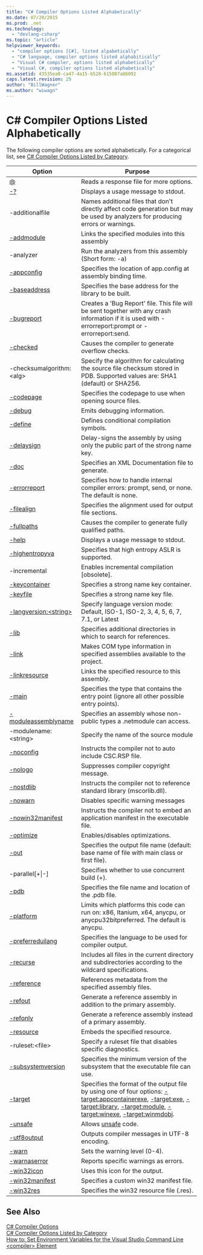 ```yaml
---
title: "C# Compiler Options Listed Alphabetically"
ms.date: 07/20/2015
ms.prod: .net
ms.technology: 
  - "devlang-csharp"
ms.topic: "article"
helpviewer_keywords: 
  - "compiler options [C#], listed alpabetically"
  - "C# language, compiler options listed alphabitically"
  - "Visual C# compiler, options listed alphabetically"
  - "Visual C#, compiler options listed alphabetically"
ms.assetid: 43535ea0-ca47-4a15-b528-615087a86092
caps.latest.revision: 25
author: "BillWagner"
ms.author: "wiwagn"
---
```

# C# Compiler Options Listed Alphabetically
The following compiler options are sorted alphabetically. For a categorical list, see [C# Compiler Options Listed by Category](../../../csharp/language-reference/compiler-options/listed-by-category.md).  
  
|Option|Purpose|  
|------------|-------------|  
|[@](../../../csharp/language-reference/compiler-options/response-file-compiler-option.md)|Reads a response file for more options.|  
|[-?](../../../csharp/language-reference/compiler-options/help-compiler-option.md)|Displays a usage message to stdout.|  
|-additionalfile|Names additional files that don't directly affect code generation but may be used by analyzers for producing errors or warnings.|  
|[-addmodule](../../../csharp/language-reference/compiler-options/addmodule-compiler-option.md)|Links the specified modules into this assembly|  
|-analyzer|Run the analyzers from this assembly (Short form: -a)|  
|[-appconfig](../../../csharp/language-reference/compiler-options/appconfig-compiler-option.md)|Specifies the location of app.config at assembly binding time.|  
|[-baseaddress](../../../csharp/language-reference/compiler-options/baseaddress-compiler-option.md)|Specifies the base address for the library to be built.|  
|[-bugreport](../../../csharp/language-reference/compiler-options/bugreport-compiler-option.md)|Creates a 'Bug Report' file. This file will be sent together with any crash information if it is used with -errorreport:prompt or -errorreport:send.|  
|[-checked](../../../csharp/language-reference/compiler-options/checked-compiler-option.md)|Causes the compiler to generate overflow checks.|  
|-checksumalgorithm:\<alg>|Specify the algorithm for calculating the source file checksum stored in PDB.  Supported values are: SHA1 (default) or SHA256.|  
|[-codepage](../../../csharp/language-reference/compiler-options/codepage-compiler-option.md)|Specifies the codepage to use when opening source files.|  
|[-debug](../../../csharp/language-reference/compiler-options/debug-compiler-option.md)|Emits debugging information.|  
|[-define](../../../csharp/language-reference/compiler-options/define-compiler-option.md)|Defines conditional compilation symbols.|  
|[-delaysign](../../../csharp/language-reference/compiler-options/delaysign-compiler-option.md)|Delay-signs the assembly by using only the public part of the strong name key.|  
|[-doc](../../../csharp/language-reference/compiler-options/doc-compiler-option.md)|Specifies an XML Documentation file to generate.|  
|[-errorreport](../../../csharp/language-reference/compiler-options/errorreport-compiler-option.md)|Specifies how to handle internal compiler errors: prompt, send, or none. The default is none.|  
|[-filealign](../../../csharp/language-reference/compiler-options/filealign-compiler-option.md)|Specifies the alignment used for output file sections.|  
|[-fullpaths](../../../csharp/language-reference/compiler-options/fullpaths-compiler-option.md)|Causes the compiler to generate fully qualified paths.|  
|[-help](../../../csharp/language-reference/compiler-options/help-compiler-option.md)|Displays a usage message to stdout.|  
|[-highentropyva](../../../csharp/language-reference/compiler-options/highentropyva-compiler-option.md)|Specifies that high entropy ASLR is supported.|  
|-incremental|Enables incremental compilation [obsolete].|  
|[-keycontainer](../../../csharp/language-reference/compiler-options/keycontainer-compiler-option.md)|Specifies a strong name key container.|  
|[-keyfile](../../../csharp/language-reference/compiler-options/keyfile-compiler-option.md)|Specifies a strong name key file.|  
|[-langversion:\<string>](../../../csharp/language-reference/compiler-options/langversion-compiler-option.md)|Specify language version mode: Default, ISO-1, ISO-2, 3, 4, 5, 6, 7, 7.1, or Latest |  
|[-lib](../../../csharp/language-reference/compiler-options/lib-compiler-option.md)|Specifies additional directories in which to search for references.|  
|[-link](../../../csharp/language-reference/compiler-options/link-compiler-option.md)|Makes COM type information in specified assemblies available to the project.|  
|[-linkresource](../../../csharp/language-reference/compiler-options/linkresource-compiler-option.md)|Links the specified resource to this assembly.|  
|[-main](../../../csharp/language-reference/compiler-options/main-compiler-option.md)|Specifies the type that contains the entry point (ignore all other possible entry points).|  
|[-moduleassemblyname](../../../csharp/language-reference/compiler-options/moduleassemblyname-compiler-option.md)|Specifies an assembly whose non-public types a .netmodule can access.|  
|-modulename:\<string>|Specify the name of the source module|  
|[-noconfig](../../../csharp/language-reference/compiler-options/noconfig-compiler-option.md)|Instructs the compiler not to auto include CSC.RSP file.|  
|[-nologo](../../../csharp/language-reference/compiler-options/nologo-compiler-option.md)|Suppresses compiler copyright message.|  
|[-nostdlib](../../../csharp/language-reference/compiler-options/nostdlib-compiler-option.md)|Instructs the compiler not to reference standard library (mscorlib.dll).|  
|[-nowarn](../../../csharp/language-reference/compiler-options/nowarn-compiler-option.md)|Disables specific warning messages|  
|[-nowin32manifest](../../../csharp/language-reference/compiler-options/nowin32manifest-compiler-option.md)|Instructs the compiler not to embed an application manifest in the executable file.|  
|[-optimize](../../../csharp/language-reference/compiler-options/optimize-compiler-option.md)|Enables/disables optimizations.|  
|[-out](../../../csharp/language-reference/compiler-options/out-compiler-option.md)|Specifies the output file name (default: base name of file with main class or first file).|  
|-parallel[+&#124;-]|Specifies whether to use concurrent build (+).|  
|[-pdb](../../../csharp/language-reference/compiler-options/pdb-compiler-option.md)|Specifies the file name and location of the .pdb file.|  
|[-platform](../../../csharp/language-reference/compiler-options/platform-compiler-option.md)|Limits which platforms this code can run on: x86, Itanium, x64, anycpu, or anycpu32bitpreferred. The default is anycpu.|  
|[-preferreduilang](../../../csharp/language-reference/compiler-options/preferreduilang-compiler-option.md)|Specifies the language to be used for compiler output.|  
|[-recurse](../../../csharp/language-reference/compiler-options/recurse-compiler-option.md)|Includes all files in the current directory and subdirectories according to the wildcard specifications.|  
|[-reference](../../../csharp/language-reference/compiler-options/reference-compiler-option.md)|References metadata from the specified assembly files.|  
|[-refout](refout-compiler-option.md)|Generate a reference assembly in addition to the primary assembly.|  
|[-refonly](refonly-compiler-option.md)|Generate a reference assembly instead of a primary assembly.|  
|[-resource](../../../csharp/language-reference/compiler-options/resource-compiler-option.md)|Embeds the specified resource.|  
|-ruleset:\<file>|Specify a ruleset file that disables specific diagnostics.|  
|[-subsystemversion](../../../csharp/language-reference/compiler-options/subsystemversion-compiler-option.md)|Specifies the minimum version of the subsystem that the executable file can use.|  
|[-target](../../../csharp/language-reference/compiler-options/target-compiler-option.md)|Specifies the format of the output file by using one of four options: [-target:appcontainerexe](../../../csharp/language-reference/compiler-options/target-appcontainerexe-compiler-option.md), [-target:exe](../../../csharp/language-reference/compiler-options/target-exe-compiler-option.md), [-target:library](../../../csharp/language-reference/compiler-options/target-library-compiler-option.md), [-target:module](../../../csharp/language-reference/compiler-options/target-module-compiler-option.md), [-target:winexe](../../../csharp/language-reference/compiler-options/target-winexe-compiler-option.md),  [-target:winmdobj](../../../csharp/language-reference/compiler-options/target-winmdobj-compiler-option.md).|  
|[-unsafe](../../../csharp/language-reference/compiler-options/unsafe-compiler-option.md)|Allows [unsafe](../../../csharp/language-reference/keywords/unsafe.md) code.|  
|[-utf8output](../../../csharp/language-reference/compiler-options/utf8output-compiler-option.md)|Outputs compiler messages in UTF-8 encoding.|  
|[-warn](../../../csharp/language-reference/compiler-options/warn-compiler-option.md)|Sets the warning level (0-4).|  
|[-warnaserror](../../../csharp/language-reference/compiler-options/warnaserror-compiler-option.md)|Reports specific warnings as errors.|  
|[-win32icon](../../../csharp/language-reference/compiler-options/win32icon-compiler-option.md)|Uses this icon for the output.|  
|[-win32manifest](../../../csharp/language-reference/compiler-options/win32manifest-compiler-option.md)|Specifies a custom win32 manifest file.|  
|[-win32res](../../../csharp/language-reference/compiler-options/win32res-compiler-option.md)|Specifies the win32 resource file (.res).|  
  
## See Also  
 [C# Compiler Options](../../../csharp/language-reference/compiler-options/index.md)  
 [C# Compiler Options Listed by Category](../../../csharp/language-reference/compiler-options/listed-by-category.md)  
 [How to: Set Environment Variables for the Visual Studio Command Line](../../../csharp/language-reference/compiler-options/how-to-set-environment-variables-for-the-visual-studio-command-line.md)  
 [\<compiler> Element](../../../framework/configure-apps/file-schema/compiler/compiler-element.md)
